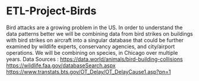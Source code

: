 # ETL-Project-Birds
Bird attacks are a growing problem in the US. In order to understand the data patterns better we will be combining data from bird strikes on buildings with bird strikes on aircraft into a singular database that could be further examined by wildlife experts, conservancy agencies, and city/airport operations. We will be combining on species, in Chicago over multiple years.
Data Sources : 
https://data.world/animals/bird-building-collisions
https://wildlife.faa.gov/databaseSearch.aspx
https://www.transtats.bts.gov/OT_Delay/OT_DelayCause1.asp?pn=1
